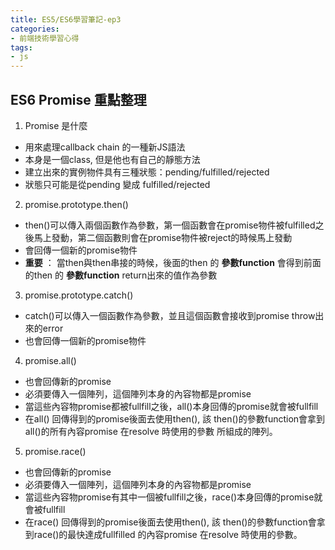 ```yaml
---
title: ES5/ES6學習筆記-ep3
categories: 
- 前端技術學習心得
tags:
- js
---
```




## ES6 Promise 重點整理
1. Promise 是什麼
 - 用來處理callback chain 的一種新JS語法
 - 本身是一個class, 但是他也有自己的靜態方法
 - 建立出來的實例物件具有三種狀態：pending/fulfilled/rejected
 - 狀態只可能是從pending 變成 fulfilled/rejected
2. promise.prototype.then()
 - then()可以傳入兩個函數作為參數，第一個函數會在promise物件被fulfilled之後馬上發動，第二個函數則會在promise物件被reject的時候馬上發動
 - 會回傳一個新的promise物件
 - **重要** ： 當then與then串接的時候，後面的then 的 **參數function** 會得到前面的then 的 **參數function** return出來的值作為參數
3. promise.prototype.catch()
 - catch()可以傳入一個函數作為參數，並且這個函數會接收到promise throw出來的error
 - 也會回傳一個新的promise物件
4. promise.all()
 - 也會回傳新的promise
 - 必須要傳入一個陣列，這個陣列本身的內容物都是promise
 - 當這些內容物promise都被fullfill之後，all()本身回傳的promise就會被fullfill
 - 在all() 回傳得到的promise後面去使用then(), 該 then()的參數function會拿到all()的所有內容promise 在resolve 時使用的參數 所組成的陣列。
5. promise.race()
 - 也會回傳新的promise
 - 必須要傳入一個陣列，這個陣列本身的內容物都是promise
 - 當這些內容物promise有其中一個被fullfill之後，race()本身回傳的promise就會被fullfill
 - 在race() 回傳得到的promise後面去使用then(), 該 then()的參數function會拿到race()的最快達成fullfilled 的內容promise 在resolve 時使用的參數。


